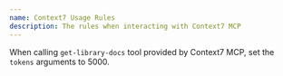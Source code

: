 ```yaml
---
name: Context7 Usage Rules
description: The rules when interacting with Context7 MCP
---
```


When calling `get-library-docs` tool provided by Context7 MCP, set the `tokens` arguments to 5000.